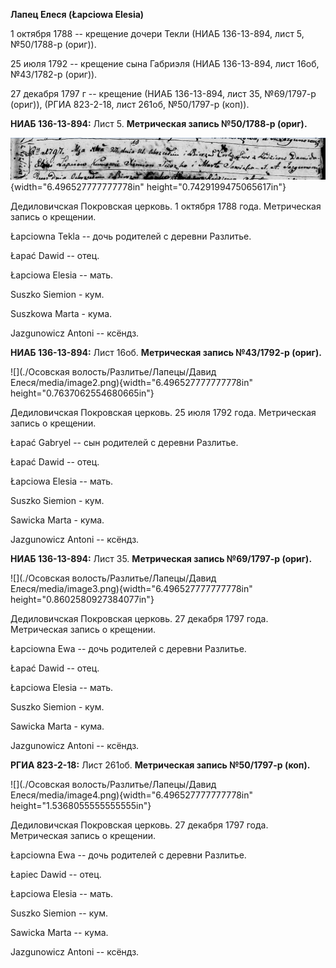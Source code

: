 **Лапец Елеся (Łapciowa Elesia)**

1 октября 1788 -- крещение дочери Текли (НИАБ 136-13-894, лист 5,
№50/1788-р (ориг)).

25 июля 1792 -- крещение сына Габриэля (НИАБ 136-13-894, лист 16об,
№43/1782-р (ориг)).

27 декабря 1797 г -- крещение (НИАБ 136-13-894, лист 35, №69/1797-р
(ориг)), (РГИА 823-2-18, лист 261об, №50/1797-р (коп)).

**НИАБ 136-13-894:** Лист 5. **Метрическая запись №50/1788-р (ориг).**

![](./media/85d57079fa00b634c2257b12c59aaad301d5f857.png){width="6.496527777777778in"
height="0.7429199475065617in"}

Дедиловичская Покровская церковь. 1 октября 1788 года. Метрическая
запись о крещении.

Łapciowna Tekla -- дочь родителей с деревни Разлитье.

Łapać Dawid -- отец.

Łapciowa Elesia -- мать.

Suszko Siemion - кум.

Suszkowa Marta - кума.

Jazgunowicz Antoni -- ксёндз.

**НИАБ 136-13-894:** Лист 16об. **Метрическая запись №43/1792-р
(ориг).**

![](./Осовская волость/Разлитье/Лапецы/Давид Елеся/media/image2.png){width="6.496527777777778in"
height="0.7637062554680665in"}

Дедиловичская Покровская церковь. 25 июля 1792 года. Метрическая запись
о крещении.

Łapać Gabryel -- сын родителей с деревни Разлитье.

Łapać Dawid -- отец.

Łapciowa Elesia -- мать.

Suszko Siemion - кум.

Sawicka Marta - кума.

Jazgunowicz Antoni -- ксёндз.

**НИАБ 136-13-894:** Лист 35. **Метрическая запись №69/1797-р (ориг).**

![](./Осовская волость/Разлитье/Лапецы/Давид Елеся/media/image3.png){width="6.496527777777778in"
height="0.8602580927384077in"}

Дедиловичская Покровская церковь. 27 декабря 1797 года. Метрическая
запись о крещении.

Łapciowna Ewa -- дочь родителей с деревни Разлитье.

Łapać Dawid -- отец.

Łapciowa Elesia -- мать.

Suszko Siemion - кум.

Sawicka Marta - кума.

Jazgunowicz Antoni -- ксёндз.

**РГИА 823-2-18:** Лист 261об. **Метрическая запись №50/1797-р (коп).**

![](./Осовская волость/Разлитье/Лапецы/Давид Елеся/media/image4.png){width="6.496527777777778in"
height="1.5368055555555555in"}

Дедиловичская Покровская церковь. 27 декабря 1797 года. Метрическая
запись о крещении.

Łapciowna Ewa -- дочь родителей с деревни Разлитье.

Łapiec Dawid -- отец.

Łapciowa Elesia -- мать.

Suszko Siemion -- кум.

Sawicka Marta -- кума.

Jazgunowicz Antoni -- ксёндз.
